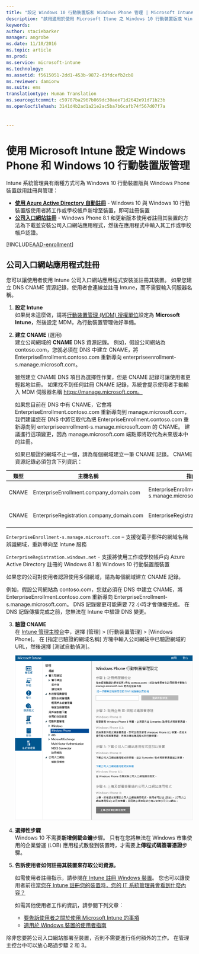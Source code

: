 ```yaml
---
title: "設定 Windows 10 行動裝置版和 Windows Phone 管理 | Microsoft Intune"
description: "啟用適用於使用 Microsoft Itune 之 Windows 10 行動裝置版或 Windows Phone 裝置的行動裝置管理 (MDM)。"
keywords: 
author: staciebarker
manager: angrobe
ms.date: 11/10/2016
ms.topic: article
ms.prod: 
ms.service: microsoft-intune
ms.technology: 
ms.assetid: f5615051-2dd1-453b-9872-d3fdcefb2cb8
ms.reviewer: damionw
ms.suite: ems
translationtype: Human Translation
ms.sourcegitcommit: c59707ba2967b069dc30aee71d2642e91d71b23b
ms.openlocfilehash: 3141d4b2ad1a21e2ac5ba7b6cafb74f567d07f7a


---
```



# <a name="set-up-windows-phone-and-windows-10-mobile-management-with-microsoft-intune"></a>使用 Microsoft Intune 設定 Windows Phone 和 Windows 10 行動裝置版管理

Intune 系統管理員有兩種方式可為 Windows 10 行動裝置版與 Windows Phone 裝置啟用註冊與管理：

- **[使用 Azure Active Directory 自動註冊](#azure-active-directory-enrollment)** - Windows 10 與 Windows 10 行動裝置版使用者將工作或學校帳戶新增至裝置，即可註冊裝置
- **[公司入口網站註冊](#company-portal-app-enrollment)** - Windows Phone 8.1 和更新版本使用者註冊其裝置的方法為下載並安裝公司入口網站應用程式，然後在應用程式中輸入其工作或學校帳戶認證。


[!INCLUDE[AAD-enrollment](../includes/win10-automatic-enrollment-aad.md)]

## <a name="company-portal-app-enrollment"></a>公司入口網站應用程式註冊
您可以讓使用者使用 Intune 公司入口網站應用程式安裝並註冊其裝置。 如果您建立 DNS CNAME 資源記錄，使用者會連線並註冊 Intune，而不需要輸入伺服器名稱。

1.  **設定 Intune**<br>如果尚未這麼做，請將[行動裝置管理 (MDM) 授權單位](prerequisites-for-enrollment.md#step-2-set-mdm-authority)設定為 **Microsoft Intune**，然後設定 MDM，為行動裝置管理做好準備。

2.  **建立 CNAME** (選用)<br>建立公司網域的 **CNAME** DNS 資源記錄。 例如，假設公司網站為 contoso.com，您就必須在 DNS 中建立 CNAME，將 EnterpriseEnrollment.contoso.com 重新導向 enterpriseenrollment-s.manage.microsoft.com。

    雖然建立 CNAME DNS 項目為選擇性作業，但是 CNAME 記錄可讓使用者更輕鬆地註冊。 如果找不到任何註冊 CNAME 記錄，系統會提示使用者手動輸入 MDM 伺服器名稱 https://manage.microsoft.com。

    如果您目前在 DNS 中有 CNAME，它會將EnterpriseEnrollment.contoso.com 重新導向到 manage.microsoft.com，我們建議您在 DNS 中將它取代為把 EnterpriseEnrollment.contoso.com 重新導向到 enterpriseenrollment-s.manage.microsoft.com 的 CNAME。 建議進行這項變更，因為 manage.microsoft.com 端點即將取代為未來版本中的註冊。

    如果已驗證的網域不止一個，請為每個網域建立一筆 CNAME 記錄。 CNAME 資源記錄必須包含下列資訊：

  |類型|主機名稱|指向|TTL|
  |--------|-------------|-------------|-------|
  |CNAME|EnterpriseEnrollment.company_domain.com|EnterpriseEnrollment-s.manage.microsoft.com |1 小時|
  |CNAME|EnterpriseRegistration.company_domain.com|EnterpriseRegistration.windows.net|1 小時|

  `EnterpriseEnrollment-s.manage.microsoft.com` – 支援從電子郵件的網域名稱辨識網域，重新導向至 Intune 服務

  `EnterpriseRegistration.windows.net` - 支援將使用工作或學校帳戶向 Azure Active Directory 註冊的 Windows 8.1 和 Windows 10 行動裝置版裝置

  如果您的公司對使用者認證使用多個網域，請為每個網域建立 CNAME 記錄。

  例如，假設公司網站為 contoso.com，您就必須在 DNS 中建立 CNAME，將 EnterpriseEnrollment.contoso.com 重新導向 EnterpriseEnrollment-s.manage.microsoft.com。 DNS 記錄變更可能需要 72 小時才會傳播完成。 在 DNS 記錄傳播完成之前，您無法在 Intune 中驗證 DNS 變更。

3.  **驗證 CNAME**<br>在 [Intune 管理主控台](http://manage.microsoft.com)中，選擇 [管理] &gt; [行動裝置管理] &gt; [Windows Phone]。 在 [指定已驗證的網域名稱] 方塊中輸入公司網站中已驗證網域的 URL，然後選擇 [測試自動偵測]。

    ![設定 Windows 的行動裝置管理對話方塊](../media/windows-phone-enrollment.png)

4.  **選擇性步驟**<br>Windows 10 不需要**新增側載金鑰**步驟。 只有在您將無法在 Windows 市集使用的企業營運 (LOB) 應用程式散發到裝置時，才需要**上傳程式碼簽署憑證**步驟。

5.  **告訴使用者如何註冊其裝置來存取公司資源。**

    如需使用者註冊指示，請參閱[在 Intune 註冊 Windows 裝置](../enduser/enroll-your-device-in-intune-windows.md)。 您也可以讓使用者前往[當您在 Intune 註冊您的裝置時，您的 IT 系統管理員會看到什麼內容？](../enduser/what-can-your-it-administrator-see-when-you-enroll-your-device-in-intune-windows.md)

    如需其他使用者工作的資訊，請參閱下列文章：
    - [要告訴使用者之關於使用 Microsoft Intune 的事項](what-to-tell-your-end-users-about-using-microsoft-intune.md)
    - [適用於 Windows 裝置的使用者指南](../enduser/using-your-windows-device-with-intune.md)

除非您要將公司入口網站部署至裝置，否則不需要進行任何額外的工作。  在管理主控台中可以放心略過步驟 2 和 3。



<!--HONumber=Dec16_HO2-->



